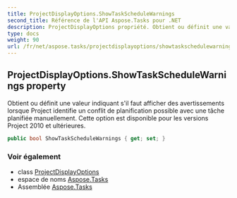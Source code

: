 ```yaml
---
title: ProjectDisplayOptions.ShowTaskScheduleWarnings
second_title: Référence de l'API Aspose.Tasks pour .NET
description: ProjectDisplayOptions propriété. Obtient ou définit une valeur indiquant sil faut afficher des avertissements lorsque Project identifie un conflit de planification possible avec une tâche planifiée manuellement. Cette option est disponible pour les versions Project 2010 et ultérieures.
type: docs
weight: 90
url: /fr/net/aspose.tasks/projectdisplayoptions/showtaskschedulewarnings/
---
```

## ProjectDisplayOptions.ShowTaskScheduleWarnings property

Obtient ou définit une valeur indiquant s'il faut afficher des avertissements lorsque Project identifie un conflit de planification possible avec une tâche planifiée manuellement. Cette option est disponible pour les versions Project 2010 et ultérieures.

```csharp
public bool ShowTaskScheduleWarnings { get; set; }
```

### Voir également

* class [ProjectDisplayOptions](../)
* espace de noms [Aspose.Tasks](../../projectdisplayoptions/)
* Assemblée [Aspose.Tasks](../../../)


